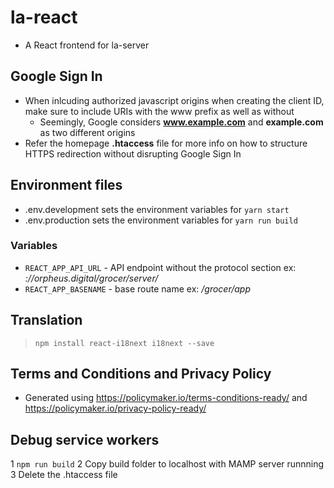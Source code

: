 # la-react
* A React frontend for la-server

## Google Sign In
* When inlcuding authorized javascript origins when creating the client ID, make sure to include URIs with the www prefix as well as without
    + Seemingly, Google considers __www.example.com__ and __example.com__ as two different origins
* Refer the homepage __.htaccess__ file for more info on how to structure HTTPS redirection without disrupting Google Sign In

## Environment files

* .env.development sets the environment variables for `yarn start`
* .env.production sets the environment variables for `yarn run build`

### Variables

* `REACT_APP_API_URL` - API endpoint without the protocol section ex: _://orpheus.digital/grocer/server/_
* `REACT_APP_BASENAME` - base route name ex: _/grocer/app_

## Translation
> `npm install react-i18next i18next --save`

## Terms and Conditions and Privacy Policy
* Generated using https://policymaker.io/terms-conditions-ready/ and https://policymaker.io/privacy-policy-ready/

## Debug service workers
1 `npm run build`
2 Copy build folder to localhost with MAMP server runnning
3 Delete the .htaccess file